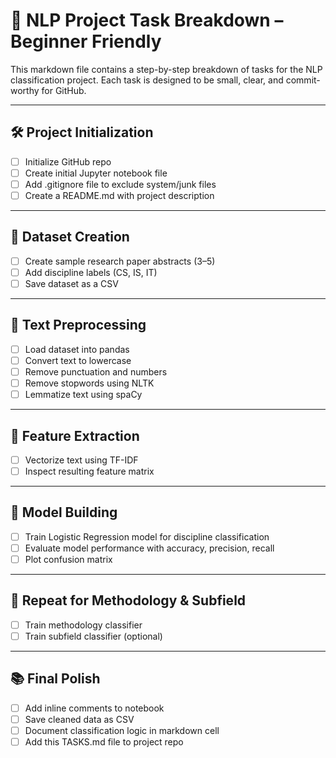 # 📝 NLP Project Task Breakdown – Beginner Friendly

This markdown file contains a step-by-step breakdown of tasks for the NLP classification project. Each task is designed to be small, clear, and commit-worthy for GitHub.

---

## 🛠 Project Initialization

- [ ] Initialize GitHub repo
- [ ] Create initial Jupyter notebook file
- [ ] Add .gitignore file to exclude system/junk files
- [ ] Create a README.md with project description

---

## 📄 Dataset Creation

- [ ] Create sample research paper abstracts (3–5)
- [ ] Add discipline labels (CS, IS, IT)
- [ ] Save dataset as a CSV

---

## 🧹 Text Preprocessing

- [ ] Load dataset into pandas
- [ ] Convert text to lowercase
- [ ] Remove punctuation and numbers
- [ ] Remove stopwords using NLTK
- [ ] Lemmatize text using spaCy

---

## 🔢 Feature Extraction

- [ ] Vectorize text using TF-IDF
- [ ] Inspect resulting feature matrix

---

## 🧠 Model Building

- [ ] Train Logistic Regression model for discipline classification
- [ ] Evaluate model performance with accuracy, precision, recall
- [ ] Plot confusion matrix

---

## 🔁 Repeat for Methodology & Subfield

- [ ] Train methodology classifier
- [ ] Train subfield classifier (optional)

---

## 📚 Final Polish

- [ ] Add inline comments to notebook
- [ ] Save cleaned data as CSV
- [ ] Document classification logic in markdown cell
- [ ] Add this TASKS.md file to project repo

